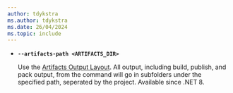 ```yaml
---
author: tdykstra
ms.author: tdykstra
ms.date: 26/04/2024
ms.topic: include
---
```

- **`--artifacts-path <ARTIFACTS_DIR>`**

  Use the [Artifacts Output Layout](../docs/core/sdk/artifacts-output.md). All output, including build, publish, and pack output, from the command will go in subfolders under the specified path, seperated by the project. Available since .NET 8.
